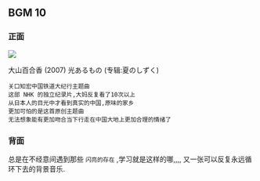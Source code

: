 ## BGM 10

### 正面

![][image-1]

大山百合香 (2007) 光あるもの (专辑:夏のしずく)

	关口知宏中国铁道大纪行主题曲
	这部 NHK 的独立纪录片,大妈反复看了10次以上
	从日本人的目光中才看到真实的中国,原味的家乡
	更加可怕的是这首原创主题曲
	无法想象能有更加吻合当下行走在中国大地上更加合理的情绪了

### 背面

总是在不经意间遇到那些 `闪亮的存在` ,学习就是这样的哪,,,,
又一张可以反复永远循环下去的背景音乐.

[image-1]:	http://img.xiami.net/images/album/img0/3328011244629807_2.jpg